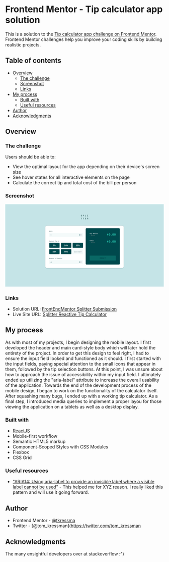 # Frontend Mentor - Tip calculator app solution

This is a solution to the [Tip calculator app challenge on Frontend Mentor](https://www.frontendmentor.io/challenges/tip-calculator-app-ugJNGbJUX). Frontend Mentor challenges help you improve your coding skills by building realistic projects.

## Table of contents

- [Overview](#overview)
  - [The challenge](#the-challenge)
  - [Screenshot](#screenshot)
  - [Links](#links)
- [My process](#my-process)
  - [Built with](#built-with)
  - [Useful resources](#useful-resources)
- [Author](#author)
- [Acknowledgments](#acknowledgments)

## Overview

### The challenge

Users should be able to:

- View the optimal layout for the app depending on their device's screen size
- See hover states for all interactive elements on the page
- Calculate the correct tip and total cost of the bill per person

### Screenshot

![](./splitter-screenshot-desktop.png)

### Links

- Solution URL: [FrontEndMentor Splitter Submission](https://your-solution-url.com)
- Live Site URL: [Splitter Reactive Tip Calculator](https://splitter-reactive-tip-calculator.netlify.app/)

## My process

As with most of my projects, I begin designing the mobile layout. I first developed the header and main card-style body which will later hold the entirety of the project. In order to get this design to feel right, I had to ensure the input field looked and functioned as it should. I first started with the input fields, paying special attention to the small icons that appear in them, followed by the tip selection buttons. At this point, I was unsure about how to approach the issue of accessibility within my input field. I ultimately ended up utilizing the "aria-label" attribute to increase the overall usability of the application. Towards the end of the development process of the mobile design, I began to work on the functionality of the calculator itself. After squashing many bugs, I ended up with a working tip calculator. As a final step, I introduced media queries to implement a proper layou for those viewing the application on a tablets as well as a desktop display.

### Built with

- [ReactJS](https://reactjs.org/)
- Mobile-first workflow
- Semantic HTML5 markup
- Component-Scoped Styles with CSS Modules
- Flexbox
- CSS Grid

### Useful resources

- ["ARIA14: Using aria-label to provide an invisible label where a visible label cannot be used"](https://www.https://www.w3.org/TR/WCAG20-TECHS/ARIA14.html.com) - This helped me for XYZ reason. I really liked this pattern and will use it going forward.

## Author

- Frontend Mentor - [@tkressma](https://www.frontendmentor.io/profile/tkressma)
- Twitter - [@tom_kressman](https://twitter.com/tom_kressman

## Acknowledgments

The many ensightful developers over at stackoverflow :^)
